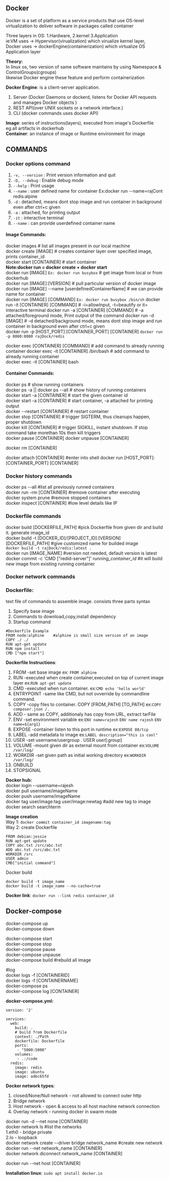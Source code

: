 ## Docker  
Docker is a set of platform as a service products that use OS-level virtualization to deliver software in packages called container  

Three layers in OS: 1.Hardware, 2.kernel 3.Application  
ie:VM uses -> Hypervisor(virualization) which virualize kernel layer,   
Docker uses -> dockerEngine(containerization) which virtualize OS Application layer     

**Theory:**   
In linux os, two version of same software maintains by using Namespace & ControlGroups(cgroups)  
likewise Docker engine these feature and perform containerization   

**Docker Engine**: is a client-server application. 
1. Server (Docker Daemons or dockerd, listens for Docker API requests and manages Docker objects )  
2. REST API(over UNIX sockets or a network interface.)  
3. CLI (docker commands uses docker API)  

**Image**: series of instructions(layers), executed from image's Dockerfile  eg.all artifacts in dockerhub    
**Container**: an instance of image or Runtime environment for image  

## COMMANDS 
### Docker options command
  1. ```-v, --version```  : Print version information and quit
  2. ```-D, --debug```    : Enable debug mode    
  3. ```--help```         : Print usage  
  4. ```--name```         : user defined name for container  Ex:docker run --name=rajCont redis:alpine  
  5. ```-d```             : detached, means dont stop image and run container in background even after ctrl+c given  
  6. ```-a```             : attached, for printing output  
  7. ```-it```            : interactive terminal  
  8. ```--name```         : can provide userdefined container name    
  
  
#### Image Commands:  
docker images                                                   # list all images present in our local machine  
docker create [IMAGE] 	                                        # creates container layer over specified image, prints container_id   
docker start [CONTAINER]                                        # start container  
**Note:docker run = docker create + docker start**     
docker run [IMAGE]   ```Ex: docker run busybox```               # get image from local or from dockerhub     
docker run [IMAGE]:[VERSION]                                    # pull particular version of docker image    
docker run [IMAGE] --name [userdefinedContainerName]            # we can provide name for container    
docker run [IMAGE] [COMMAND]                                     ```Ex: docker run busybox /bin/sh``` 
docker run -it [CONTAINER] [COMMAND]                            # -i=allowInput, -t=beautify   or it= interactive terminal
docker run -a [CONTAINER] [COMMAND]                             # -a attached/foreground mode, Print output of the command
docker run -d [IMAGE]                                           # -d detached/background mode, means dont stop image and run container in background even after ctrl+c given  
docker run -p [HOST_PORT]:[CONTAINER_PORT] [CONTAINER]          ```docker run -p 8080:8080 rajDock/redis``` 

docker exec [CONTAINER] [COMMAND]                               # add command to already running container
docker exec -it [CONTAINER] /bin/bash                           # add command to already running container  
docker exec -it [CONTAINER] bash


#### Container Commands:  
docker ps  		                        # show running containers  
docker ps -a  || docker ps --all      # show history of running containers  
docker start -a [CONTAINER]           # start the given container id  
docker start -a [CONTAINER]           # start container, -a attached for printing output  
docker --restart [CONTAINER]          # restart container  
docker stop [CONTAINER]               # trigger SIGTERM, thus cleanups happen, proper shutdown    
docker kill [CONTAINER]               # trigger SIGKILL, instant shutdown. If stop command take morethan 10s then kill triggers   
docker pause [CONTAINER]
docker unpause [CONTAINER]



docker rm [CONTAINER]

docker attach [CONTAINER]                 #enter into shell
docker run [HOST_PORT]:[CONTAINER_PORT] [CONTAINER]

### Docker history commands   
docker ps --all                             #list all previously runned containers  
docker run -rm [CONTAINER]                 #remove container after executing  
docker system prune                         #remove stopped containers  
docker inspect [CONTAINER]                 #low level details like IP  

### Dockerfile commands  
docker build [DOCKERFILE_PATH]		#pick Dockerfile from given dir and build it. generate image_id   
docker build -t [DOCKER_ID]/[PROJECT_ID]:[VERSION] [DOCKERFILE_PATH]   #give customized name for builded image    
```docker build -t rajDock/redis:latest .```  
docker run [IMAGE_NAME]     #version not needed, default version is latest  
docker commit -c 'CMD ["redid-server"]' _running_container_id_     #it will build new image from existing running container  

### Docker network commands  


   
### Dockerfile:   
text file of commands to assemble image. consists three parts syntax    
1. Specify base image
2. Commands to download,copy,install dependency
3. Startup command  
```
#Dockerfile Example
FROM node:alphine    #alphine is small size version of an image  
COPY ./ ./  
RUN apt-get update     
RUN npm install  
CMD ["npm start"]
```
**Dockerfile Instructions**:  
1. FROM	-set base image  ex: ```FROM alphine```   
2. RUN 	-executed when create container,executed on top of current image layer ex:```RUN apt-get update```    
3. CMD 	-executed when run container. ex:```CMD echo 'hello world'```    
4. ENTRYPOINT -same like CMD, but not ovverride by commandline command.  
5. COPY	-copy files to container. COPY [FROM_PATH] [TO_PATH] ex:```COPY composer.json /.```   
5. ADD - same as COPY, additionaly has copy from URL, extract tarFile    
7. ENV		-set environment variable ex:```ENV name=rajesh``` ```ENV name rajesh``` ```ENV name=${arg1}```    
8. EXPOSE 	-container listen to this port in runtime ex:```EXPOSE 80/tcp```  
9. LABEL 	-add metadata to image ex:```LABEL description="this is cool"```  
10. USER	-set username/usergroup . USER _user_[:_group_]    
11. VOLUME 	-mount given dir as external mount from container  ex:```VOLUME /var/log/```    
12. WORKDIR -set given path as initial working directory  ex:```WORKDIR /var/log/```  
13. ONBUILD  
14. STOPSIGNAL  


**Docker hub:**  
docker login --username=rajesh  
docker pull username/imageName  
docker push username/imageName  
docker tag user/image:tag user/image:newtag         #add new tag to image  
docker search searchterm    


**Image creation**  
Way 1: ```docker commit container_id imagename:tag```  
Way 2: create Dockerfile  
```
FROM debian:jessie
RUN apt-get update
COPY abc.txt /src/abc.txt
ADD abc.txt /src/abc.txt
WORKDIR /src
USER admin
CMD["initial command"]
```
Docker build
```
docker build -t image_name
docker build -t image_name --no-cache=true
```
**Docker link**: ```docker run --link redis container_id```

## Docker-compose
docker-compose up   
docker-compose down  

docker-compose start  
docker-compose stop  
docker-compose pause  
docker-compose unpause  
docker-compose build          #rebuild all image  

#log  
docker logs -f [CONTAINERID]  
docker logs -f [CONTAINERNAME]  
docker-compose ps  
docker-compose log [CONTAINER]  

**docker-compose.yml:**  
```
version: '2'

services:
  web:
    build: .
    # build from Dockerfile
    context: ./Path
    dockerfile: Dockerfile
    ports:
     - "5000:5000"
    volumes:
     - .:/code
  redis:
    image: redis
    image: ubuntu
    image: a4bc65fd
```


**Docker network types**:
1. closed/None/Null network - not allowed to connect outer http
2. Bridge network
3. Host network - open & access to all host machine network connection
4. Overlay network - running docker in swarm mode


docker run -d --net none [CONTAINER]  
docker network ls                       #list the networks   
                                        1.eth0 - bridge private   
                                        2.lo   - loopback      
docker network create --driver bridge network_name    #create new network   
docker run --net network_name [CONTAINER]  
docker network diconnect network_name [CONTAINER]  

docker run --net host [CONTAINER]  


**Installation linux**: ```sudo apt install docker.io```
